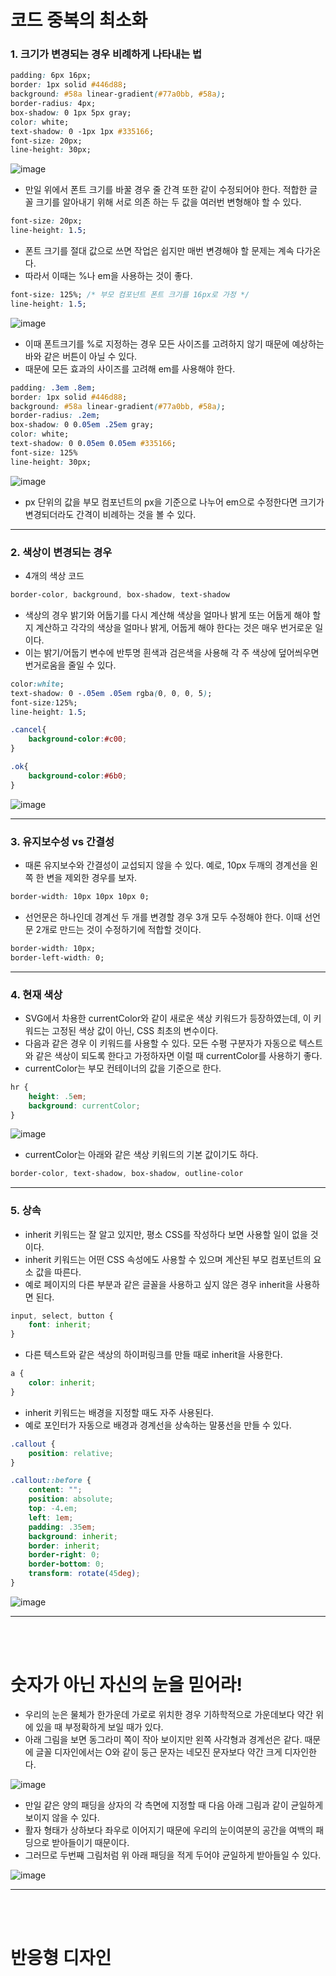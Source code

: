 # 코드 중복의 최소화

### 1. 크기가 변경되는 경우 비례하게 나타내는 법

```CSS
padding: 6px 16px;
border: 1px solid #446d88;
background: #58a linear-gradient(#77a0bb, #58a);
border-radius: 4px;
box-shadow: 0 1px 5px gray;
color: white;
text-shadow: 0 -1px 1px #335166;
font-size: 20px;
line-height: 30px;
```

![image](https://user-images.githubusercontent.com/51357635/127741582-914d17da-9771-414b-826b-4be7c6896cb0.png)

- 만일 위에서 폰트 크기를 바꿀 경우 줄 간격 또한 같이 수정되어야 한다.
적합한 글꼴 크기를 알아내기 위해 서로 의존 하는 두 값을 여러번 변형해야 할 수 있다.

```css
font-size: 20px;
line-height: 1.5;
```
- 폰트 크기를 절대 값으로 쓰면 작업은 쉽지만 매번 변경해야 할 문제는 계속 다가온다.
- 따라서 이때는 %나 em을 사용하는 것이 좋다.
```css
font-size: 125%; /* 부모 컴포넌트 폰트 크기를 16px로 가정 */
line-height: 1.5;
```
![image](https://user-images.githubusercontent.com/51357635/127741775-5fee33e0-8116-4c2d-805d-abdfcde87a4d.png)

- 이때 폰트크기를 %로 지정하는 경우 모든 사이즈를 고려하지 않기 때문에 예상하는 바와 같은 버튼이 아닐 수 있다.
- 때문에 모든 효과의 사이즈를 고려해 em를 사용해야 한다.
```CSS
padding: .3em .8em;
border: 1px solid #446d88;
background: #58a linear-gradient(#77a0bb, #58a);
border-radius: .2em;
box-shadow: 0 0.05em .25em gray;
color: white;
text-shadow: 0 0.05em 0.05em #335166;
font-size: 125%
line-height: 30px;
```
![image](https://user-images.githubusercontent.com/51357635/127743192-4cb8a7ec-e577-4d69-a74e-920508def9e5.png)
  - px 단위의 값을 부모 컴포넌트의 px을 기준으로 나누어 em으로 수정한다면 크기가 변경되더라도 간격이 비례하는 것을 볼 수 있다.

---

### 2. 색상이 변경되는 경우
- 4개의 색상 코드
```CSS
border-color, background, box-shadow, text-shadow
```
- 색상의 경우 밝기와 어둡기를 다시 계산해 색상을 얼마나 밝게 또는 어둡게 해야 할지 계산하고 각각의 색상을 얼마나 밝게, 어둡게 해야 한다는 것은 매우 번거로운 일이다.
- 이는 밝기/어둡기 변수에 반투명 흰색과 검은색을 사용해 각 주 색상에 덮어씌우면 번거로움을 줄일 수 있다.
```CSS
color:white;
text-shadow: 0 -.05em .05em rgba(0, 0, 0, 5);
font-size:125%;
line-height: 1.5;

.cancel{
    background-color:#c00;
}

.ok{
    background-color:#6b0;
}
```
![image](https://user-images.githubusercontent.com/51357635/127743536-198993c4-1df7-4423-b3a6-47141c171ee9.png)

---

### 3. 유지보수성 vs 간결성
- 때론 유지보수와 간결성이 교섭되지 않을 수 있다. 예로, 10px 두깨의 경계선을 왼쪽 한 변을 제외한 경우를 보자.
```CSS
border-width: 10px 10px 10px 0;
```
- 선언문은 하나인데 경계선 두 개를 변경할 경우 3개 모두 수정해야 한다. 이때 선언문 2개로 만드는 것이 수정하기에 적합할 것이다.

```CSS
border-width: 10px;
border-left-width: 0;
```

---
### 4. 현재 색상

- SVG에서 차용한 currentColor와 같이 새로운 색상 키워드가 등장하였는데, 이 키워드는 고정된 색상 값이 아닌, CSS 최초의 변수이다.
- 다음과 같은 경우 이 키워드를 사용할 수 있다. 모든 수평 구분자가 자동으로 텍스트와 같은 색상이 되도록 한다고 가정하자면 이럴 때 currentColor를 사용하기 좋다.
- currentColor는 부모 컨테이너의 값을 기준으로 한다.
```CSS
hr {
    height: .5em;
    background: currentColor;
}
```
![image](https://user-images.githubusercontent.com/51357635/127743908-73ac8ef7-d0be-4b05-95a9-4b647623c383.png)

- currentColor는 아래와 같은 색상 키워드의 기본 값이기도 하다.
```CSS
border-color, text-shadow, box-shadow, outline-color
```

---
### 5. 상속
- inherit 키워드는 잘 알고 있지만, 평소 CSS를 작성하다 보면 사용할 일이 없을 것이다.
- inherit 키워드는 어떤 CSS 속성에도 사용할 수 있으며 계산된 부모 컴포넌트의 요소 값을 따른다.
- 예로 페이지의 다른 부분과 같은 글꼴을 사용하고 싶지 않은 경우 inherit을 사용하면 된다.
```CSS
input, select, button {
    font: inherit; 
}
```
- 다른 텍스트와 같은 색상의 하이퍼링크를 만들 때로 inherit을 사용한다.

```CSS
a {
    color: inherit; 
}
```
- inherit 키워드는 배경을 지정할 때도 자주 사용된다. 
- 예로 포인터가 자동으로 배경과 경계선을 상속하는 말풍선을 만들 수 있다.
```CSS
.callout {
    position: relative;
}

.callout::before {
    content: "";
    position: absolute;
    top: -4.em;
    left: 1em;
    padding: .35em;
    background: inherit;
    border: inherit;
    border-right: 0;
    border-bottom: 0;
    transform: rotate(45deg);
}
```
![image](https://user-images.githubusercontent.com/51357635/127744359-19cb987b-b542-4d60-9a44-3f9a4638981e.png)

---
<br><br>

# 숫자가 아닌 자신의 눈을 믿어라!
- 우리의 눈은 물체가 한가운데 가로로 위치한 경우 기하학적으로 가운데보다 약간 위에 있을 때 부정확하게 보일 때가 있다.
- 아래 그림을 보면 동그라미 쪽이 작아 보이지만 왼쪽 사각형과 경계선은 같다. 때문에 글꼴 디자인에서는 O와 같이 둥근 문자는 네모진 문자보다 약간 크게 디자인한다.

![image](https://user-images.githubusercontent.com/51357635/127744686-420237c8-7cfc-448e-a196-406161d4eab5.png)

- 만일 같은 양의 패딩을 상자의 각 측면에 지정할 때 다음 아래 그림과 같이 균일하게 보이지 않을 수 있다.
- 활자 형태가 상하보다 좌우로 이어지기 때문에 우리의 눈이여분의 공간을 여백의 패딩으로 받아들이기 때문이다.
- 그러므로 두번째 그림처럼 위 아래 패딩을 적게 두어야 균일하게 받아들일 수 있다.

![image](https://user-images.githubusercontent.com/51357635/127744826-45b9e1b9-92d4-4739-81de-fdf37660d236.png)

---
<br><br>

# 반응형 디자인

